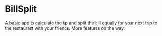# BillSplit

A basic app to calculate the tip and split the bill equally for your next trip to the restaurant with your friends. More features on the way.
